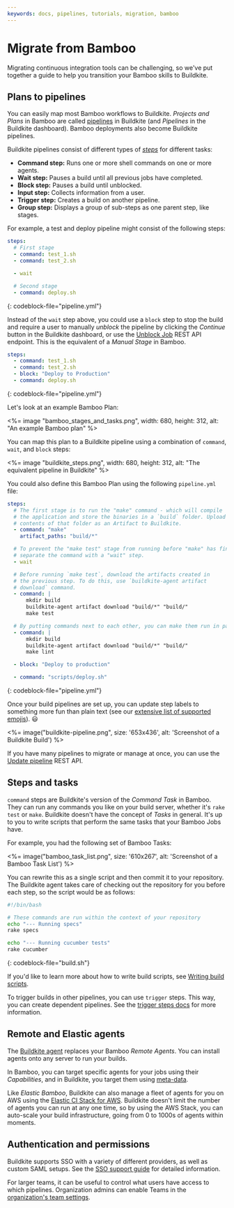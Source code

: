```yaml
---
keywords: docs, pipelines, tutorials, migration, bamboo
---
```


# Migrate from Bamboo

Migrating continuous integration tools can be challenging, so we've put together a guide to help you transition your Bamboo skills to Buildkite.

## Plans to pipelines

<!--alex ignore easy-->

You can easily map most Bamboo workflows to Buildkite. _Projects and Plans_ in Bamboo are called [pipelines](/docs/pipelines) in Buildkite (and _Pipelines_ in the Buildkite dashboard). Bamboo deployments also become Buildkite pipelines.

Buildkite pipelines consist of different types of [_steps_](/docs/pipelines/step-reference) for different tasks:

- **Command step:** Runs one or more shell commands on one or more agents.
- **Wait step:** Pauses a build until all previous jobs have completed.
- **Block step:** Pauses a build until unblocked.
- **Input step:** Collects information from a user.
- **Trigger step:** Creates a build on another pipeline.
- **Group step:** Displays a group of sub-steps as one parent step, like stages.

For example, a test and deploy pipeline might consist of the following steps:

```yaml
steps:
  # First stage
  - command: test_1.sh
  - command: test_2.sh

  - wait

  # Second stage
  - command: deploy.sh
```

{: codeblock-file="pipeline.yml"}

Instead of the `wait` step above, you could use a `block` step to stop the build and require a user to manually _unblock_ the pipeline by clicking the _Continue_ button in the Buildkite dashboard, or use the [Unblock Job](/docs/api/jobs#unblock-a-job) REST API endpoint. This is the equivalent of a _Manual Stage_ in Bamboo.

```yaml
steps:
  - command: test_1.sh
  - command: test_2.sh
  - block: "Deploy to Production"
  - command: deploy.sh
```

{: codeblock-file="pipeline.yml"}

Let's look at an example Bamboo Plan:

<%= image "bamboo_stages_and_tasks.png", width: 680, height: 312, alt: "An example Bamboo plan" %>

You can map this plan to a Buildkite pipeline using a combination of `command`, `wait`, and `block` steps:

<%= image "buildkite_steps.png", width: 680, height: 312, alt: "The equivalent pipeline in Buildkite" %>

You could also define this Bamboo Plan using the following `pipeline.yml` file:

```yaml
steps:
  # The first stage is to run the "make" command - which will compile
  # the application and store the binaries in a `build` folder. Upload the
  # contents of that folder as an Artifact to Buildkite.
  - command: "make"
    artifact_paths: "build/*"

  # To prevent the "make test" stage from running before "make" has finished,
  # separate the command with a "wait" step.
  - wait

  # Before running `make test`, download the artifacts created in
  # the previous step. To do this, use `buildkite-agent artifact
  # download` command.
  - command: |
      mkdir build
      buildkite-agent artifact download "build/*" "build/"
      make test

  # By putting commands next to each other, you can make them run in parallel.
  - command: |
      mkdir build
      buildkite-agent artifact download "build/*" "build/"
      make lint

  - block: "Deploy to production"

  - command: "scripts/deploy.sh"
```

{: codeblock-file="pipeline.yml"}

Once your build pipelines are set up, you can update step labels to something more fun than plain text (see our [extensive list of supported emojis](https://github.com/buildkite/emojis)). :smiley:

<%= image("buildkite-pipeline.png", size: '653x436', alt: 'Screenshot of a Buildkite Build') %>

If you have many pipelines to migrate or manage at once, you can use the [Update pipeline](/docs/api/pipelines#update-a-pipeline) REST API.

## Steps and tasks

`command` steps are Buildkite's version of the _Command Task_ in Bamboo. They can run any commands you like on your build server, whether it's `rake test` or `make`. Buildkite doesn't have the concept of _Tasks_ in general. It's up to you to write scripts that perform the same tasks that your Bamboo Jobs have.

For example, you had the following set of Bamboo Tasks:

<%= image("bamboo_task_list.png", size: '610x267', alt: 'Screenshot of a Bamboo Task List') %>

You can rewrite this as a single script and then commit it to your repository. The Buildkite agent takes care of checking out the repository for you before each step, so the script would be as follows:

```bash
#!/bin/bash

# These commands are run within the context of your repository
echo "--- Running specs"
rake specs

echo "--- Running cucumber tests"
rake cucumber
```

{: codeblock-file="build.sh"}

If you'd like to learn more about how to write build scripts, see [Writing build scripts](/docs/builds/writing-build-scripts).

To trigger builds in other pipelines, you can use `trigger` steps. This way, you can create dependent pipelines. See the [trigger steps docs](/docs/pipelines/trigger-step) for more information.

## Remote and Elastic agents

The [Buildkite agent](/docs/agent/v3) replaces your Bamboo _Remote Agents_. You can install agents onto any server to run your builds.

In Bamboo, you can target specific agents for your jobs using their _Capabilities_, and in Buildkite, you target them using [meta-data](/docs/agent/v3/cli-meta-data).

Like _Elastic Bamboo_, Buildkite can also manage a fleet of agents for you on AWS using the [Elastic CI Stack for AWS](/docs/agent/v3/elastic-ci-aws/elastic-ci-stack-overview). Buildkite doesn't limit the number of agents you can run at any one time, so by using the AWS Stack, you can auto-scale your build infrastructure, going from 0 to 1000s of agents within moments.

## Authentication and permissions

Buildkite supports SSO with a variety of different providers, as well as custom SAML setups. See the [SSO support guide](/docs/integrations/sso) for detailed information.

For larger teams, it can be useful to control what users have access to which pipelines. Organization admins can enable Teams in the [organization's team settings](https://buildkite.com/organizations/~/teams).
